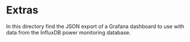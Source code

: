 # Extras

In this directory find the JSON export of a Grafana dashboard to use with
data from the InfluxDB power monitoring database.
